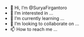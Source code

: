 - 👋 Hi, I’m @SuryaFirgantoro
- 👀 I’m interested in ...
- 🌱 I’m currently learning ...
- 💞️ I’m looking to collaborate on ...
- 📫 How to reach me ...

<!---
SuryaFirgantoro/SuryaFirgantoro is a ✨ special ✨ repository because its `README.md` (this file) appears on your GitHub profile.
You can click the Preview link to take a look at your changes.
--->
